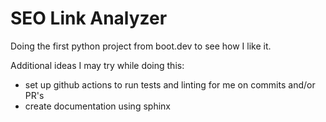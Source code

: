 # SEO Link Analyzer

Doing the first python project from boot.dev to see how I like it. 

Additional ideas I may try while doing this:

- set up github actions to run tests and linting for me on commits and/or PR's
- create documentation using sphinx


